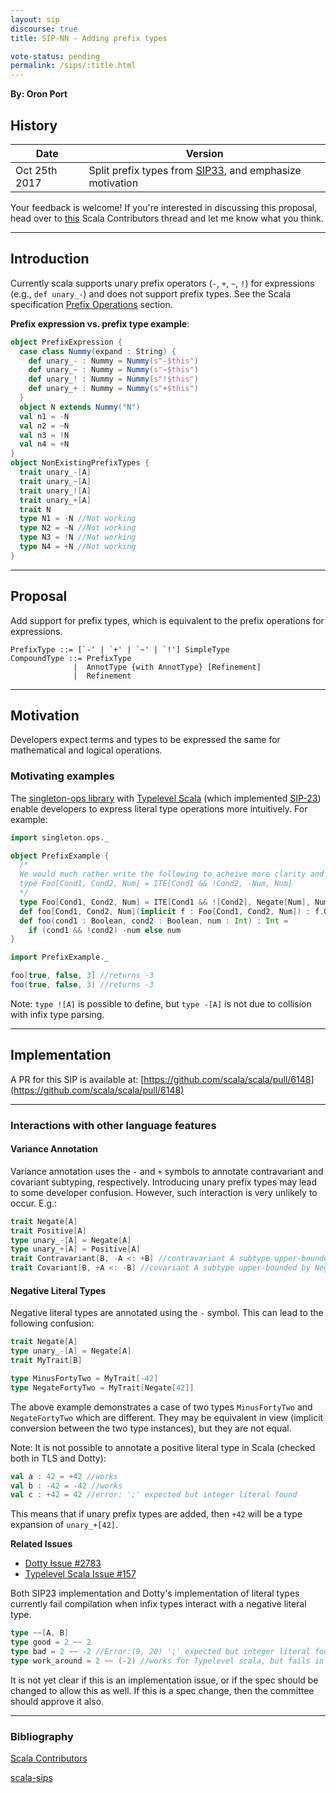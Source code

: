 ```yaml
---
layout: sip
discourse: true
title: SIP-NN - Adding prefix types

vote-status: pending
permalink: /sips/:title.html
---
```


**By: Oron Port**

## History

| Date          | Version                                  |
| ------------- | ---------------------------------------- |
| Oct 25th 2017 | Split prefix types from [SIP33](http://docs.scala-lang.org/sips/priority-based-infix-type-precedence.html), and emphasize motivation |


Your feedback is welcome! If you're interested in discussing this proposal, head over to [this](https://contributors.scala-lang.org/t/sip-nn-make-infix-type-alias-precedence-like-expression-operator-precedence/471) Scala Contributors thread and let me know what you think.

---

## Introduction
Currently scala supports unary prefix operators (`-`, `+`, `~`, `!`) for expressions (e.g., `def unary_-`) and does not support prefix types.  See the Scala specification [Prefix Operations](http://scala-lang.org/files/archive/spec/2.12/06-expressions.html#prefix-operations) section.

**Prefix expression vs. prefix type example**:

```scala
object PrefixExpression {
  case class Nummy(expand : String) {
    def unary_- : Nummy = Nummy(s"-$this")
    def unary_~ : Nummy = Nummy(s"~$this")
    def unary_! : Nummy = Nummy(s"!$this")
    def unary_+ : Nummy = Nummy(s"+$this")
  }
  object N extends Nummy("N")
  val n1 = -N
  val n2 = ~N
  val n3 = !N
  val n4 = +N
}
object NonExistingPrefixTypes {
  trait unary_-[A]
  trait unary_~[A]
  trait unary_![A]
  trait unary_+[A]
  trait N
  type N1 = -N //Not working
  type N2 = ~N //Not working
  type N3 = !N //Not working
  type N4 = +N //Not working
}
```

---

## Proposal
Add support for prefix types, which is equivalent to the prefix operations for expressions.

```
PrefixType ::= [`-' | `+' | `~' | `!'] SimpleType
CompoundType ::= PrefixType
              |  AnnotType {with AnnotType} [Refinement]
              |  Refinement
```

---

## Motivation
Developers expect terms and types to be expressed the same for mathematical and logical operations.

### Motivating examples

The [singleton-ops library](https://github.com/fthomas/singleton-ops) with [Typelevel Scala](https://github.com/typelevel/scala) (which implemented [SIP-23](http://docs.scala-lang.org/sips/pending/42.type.html)) enable developers to express literal type operations more intuitively. For example:

```scala
import singleton.ops._

object PrefixExample {
  /*
  We would much rather write the following to acheive more clarity and shorter code:
  type Foo[Cond1, Cond2, Num] = ITE[Cond1 && !Cond2, -Num, Num]	
  */
  type Foo[Cond1, Cond2, Num] = ITE[Cond1 && ![Cond2], Negate[Num], Num]  
  def foo[Cond1, Cond2, Num](implicit f : Foo[Cond1, Cond2, Num]) : f.Out = f.value
  def foo(cond1 : Boolean, cond2 : Boolean, num : Int) : Int = 
    if (cond1 && !cond2) -num else num
}

import PrefixExample._

foo[true, false, 3] //returns -3
foo(true, false, 3) //returns -3
```

Note: `type ![A]` is possible to define, but `type -[A]` is not due to collision with infix type parsing.

---

## Implementation

A PR for this SIP is available at: [https://github.com/scala/scala/pull/6148](https://github.com/scala/scala/pull/6148)

------

### Interactions with other language features

#### Variance Annotation
Variance annotation uses the `-` and `+` symbols to annotate contravariant and covariant subtyping, respectively. Introducing unary prefix types may lead to some developer confusion. However, such interaction is very unlikely to occur. E.g.:

```scala
trait Negate[A]
trait Positive[A]
type unary_-[A] = Negate[A]
type unary_+[A] = Positive[A]
trait Contravariant[B, -A <: +B] //contravariant A subtype upper-bounded by Positive[B]
trait Covariant[B, +A <: -B] //covariant A subtype upper-bounded by Negative[B]
```

#### Negative Literal Types
Negative literal types are annotated using the `-` symbol. This can lead to the following confusion:

```scala
trait Negate[A]
type unary_-[A] = Negate[A]
trait MyTrait[B]

type MinusFortyTwo = MyTrait[-42]
type NegateFortyTwo = MyTrait[Negate[42]]
```

The above example demonstrates a case of two types `MinusFortyTwo` and `NegateFortyTwo` which are different. They may be equivalent in view (implicit conversion between the two type instances), but they are not equal.

Note: It is not possible to annotate a positive literal type in Scala (checked both in TLS and Dotty):

```scala
val a : 42 = +42 //works
val b : -42 = -42 //works
val c : +42 = 42 //error: ';' expected but integer literal found
```

This means that if unary prefix types are added, then `+42` will be a type expansion of `unary_+[42]`.

**Related Issues**
* [Dotty Issue #2783](https://github.com/lampepfl/dotty/issues/2783)
* [Typelevel Scala Issue #157](https://github.com/typelevel/scala/issues/157)

Both SIP23 implementation and Dotty's implementation of literal types currently fail compilation when infix types interact with a negative literal type.
```scala
type ~~[A, B]
type good = 2 ~~ 2
type bad = 2 ~~ -2 //Error:(9, 20) ';' expected but integer literal found.
type work_around = 2 ~~ (-2) //works for Typelevel scala, but fails in Dotty
```
It is not yet clear if this is an implementation issue, or if the spec should be changed to allow this as well.
If this is a spec change, then the committee should approve it also. 

----

### Bibliography
[Scala Contributors](https://contributors.scala-lang.org/t/sip-nn-make-infix-type-alias-precedence-like-expression-operator-precedence/471)

[scala-sips](https://groups.google.com/forum/#!topic/scala-sips/ARVf1RLDw9U)
